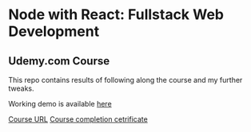 # Node with React: Fullstack Web Development
## Udemy.com Course
This repo contains results of following along the course and my further tweaks.

Working demo is available [here](https://fathomless-oasis-91998.herokuapp.com/)

[Course URL](https://www.udemy.com/node-with-react-fullstack-web-development/)
[Course completion cetrificate](https://www.udemy.com/certificate/UC-MB0UBJ5L/)

